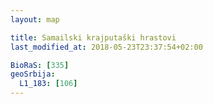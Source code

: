```yaml
---
layout: map

title: Samailski krajputaški hrastovi
last_modified_at: 2018-05-23T23:37:54+02:00

BioRaS: [335]
geoSrbija:
  L1_183: [106]
---
```


